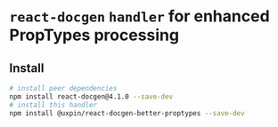 
# `react-docgen` `handler` for enhanced PropTypes processing

## Install
```bash
# install peer dependencies
npm install react-docgen@4.1.0 --save-dev
# install this handler
npm install @uxpin/react-docgen-better-proptypes --save-dev
```
